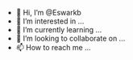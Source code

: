- 👋 Hi, I’m @Eswarkb
- 👀 I’m interested in ...
- 🌱 I’m currently learning ...
- 💞️ I’m looking to collaborate on ...
- 📫 How to reach me ...

<!---
Eswarkb/Eswarkb is a ✨ special ✨ repository because its `README.md` (this file) appears on your GitHub profile.
You can click the Preview link to take a look at your changes.
--->
